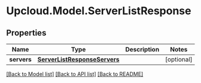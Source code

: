 # Upcloud.Model.ServerListResponse
## Properties

Name | Type | Description | Notes
------------ | ------------- | ------------- | -------------
**servers** | [**ServerListResponseServers**](ServerListResponseServers.md) |  | [optional] 

[[Back to Model list]](../README.md#documentation-for-models) [[Back to API list]](../README.md#documentation-for-api-endpoints) [[Back to README]](../README.md)

